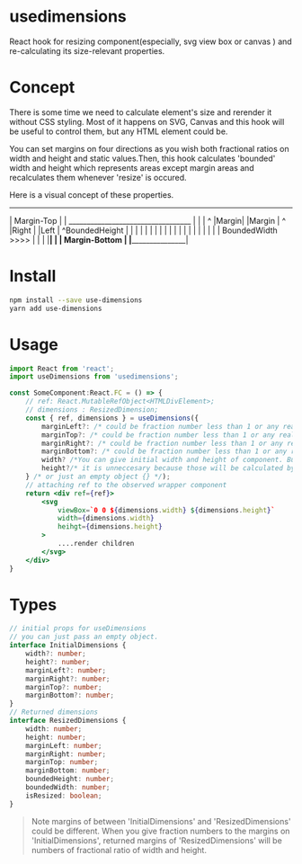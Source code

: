 # usedimensions
React hook for resizing component(especially, svg view box or canvas ) and re-calculating its size-relevant properties.

# Concept

There is some time we need to calculate element's size and rerender it without CSS styling. 
Most of it happens on SVG, Canvas and this hook will be useful to control them,
 but any HTML element could be.

You can set margins on four directions as you wish both fractional ratios on width and height and static values.Then, this hook calculates 'bounded' width and height which represents
areas except margin areas and recalculates them whenever 'resize' is occured.

Here is a visual concept of these properties.

--------------------------------------------------
|           Margin-Top                            |
|        __________________________________       |
|       |  ^                               |Margin|
|Margin |  ^                               |Right |
|Left   |  ^BoundedHeight                  |      |
|       |                                  |      |
|       |                                  |      |
|       |                                  |      |
|       |                                  |      |
|       |      BoundedWidth >>>>           |      |
|       |__________________________________|      |
|            Margin-Bottom                        |
|_________________________________________________|

# Install

```sh
npm install --save use-dimensions
yarn add use-dimensions
```
# Usage
```jsx
import React from 'react';
import useDimensions from 'usedimensions';

const SomeComponent:React.FC = () => {
    // ref: React.MutableRefObject<HTMLDivElement>;
    // dimensions : ResizedDimension; 
    const { ref, dimensions } = useDimensions({
        marginLeft?: /* could be fraction number less than 1 or any real number */
        marginTop?: /* could be fraction number less than 1 or any real number */
        marginRight?: /* could be fraction number less than 1 or any real number */
        marginBottom?: /* could be fraction number less than 1 or any real number */
        width? /*You can give initial width and height of component. But,*/
        height?/* it is unneccesary because those will be calculated by resize observer and updated*/
    } /* or just an empty object {} */);
    // attaching ref to the observed wrapper component
    return <div ref={ref}>
        <svg
            viewBox=`0 0 ${dimensions.width} ${dimensions.height}`
            width={dimensions.width}
            heihgt={dimensions.height}
        >
            ....render children
        </svg>
    </div> 
} 
```

# Types
```typescript
// initial props for useDimensions
// you can just pass an empty object.
interface InitialDimensions {
    width?: number;
    height?: number;
    marginLeft?: number;
    marginRight?: number;
    marginTop?: number;
    marginBottom?: number;
}
// Returned dimensions 
interface ResizedDimensions {
    width: number;
    height: number;
    marginLeft: number;
    marginRight: number;
    marginTop: number;
    marginBottom: number;
    boundedHeight: number;
    boundedWidth: number;
    isResized: boolean;
}
```
> Note
    margins of between 'InitialDimensions' and 'ResizedDimensions' could be different.
    When you give fraction numbers to the margins on 'InitialDimensions', 
    returned margins of 'ResizedDimensions' will be numbers of fractional ratio of width and height.
